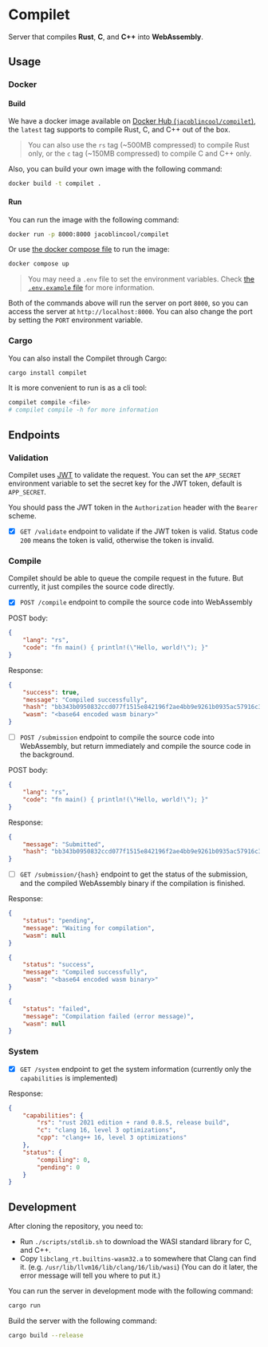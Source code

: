 # Compilet

Server that compiles **Rust**, **C**, and **C++** into **WebAssembly**.

## Usage

### Docker

#### Build

We have a docker image available on [Docker Hub (`jacoblincool/compilet`)](https://hub.docker.com/r/jacoblincool/compilet), the `latest` tag supports to compile Rust, C, and C++ out of the box.

> You can also use the `rs` tag (~500MB compressed) to compile Rust only, or the `c` tag (~150MB compressed) to compile C and C++ only.

Also, you can build your own image with the following command:

```bash
docker build -t compilet .
```

#### Run

You can run the image with the following command:

```bash
docker run -p 8000:8000 jacoblincool/compilet
```

Or use [the docker compose file](./docker-compose.yml) to run the image:

```bash
docker compose up
```

> You may need a `.env` file to set the environment variables. Check [the `.env.example` file](./.env.example) for more information.

Both of the commands above will run the server on port `8000`, so you can access the server at `http://localhost:8000`. You can also change the port by setting the `PORT` environment variable.

### Cargo

You can also install the Compilet through Cargo:

```bash
cargo install compilet
```

It is more convenient to run is as a cli tool:

```bash
compilet compile <file>
# compilet compile -h for more information
```

## Endpoints

### Validation

Compilet uses [JWT](https://jwt.io/) to validate the request. You can set the `APP_SECRET` environment variable to set the secret key for the JWT token, default is `APP_SECRET`.

You should pass the JWT token in the `Authorization` header with the `Bearer` scheme.

- [x] `GET /validate` endpoint to validate if the JWT token is valid. Status code `200` means the token is valid, otherwise the token is invalid.

### Compile

Compilet should be able to queue the compile request in the future. But currently, it just compiles the source code directly.

- [x] `POST /compile` endpoint to compile the source code into WebAssembly

POST body:

```json
{
    "lang": "rs",
    "code": "fn main() { println!(\"Hello, world!\"); }"
}
```

Response:

```json
{
    "success": true,
    "message": "Compiled successfully",
    "hash": "bb343b0950832ccd077f1515e842196f2ae4bb9e9261b0935ac57916c3cf305d",
    "wasm": "<base64 encoded wasm binary>"
}
```

- [ ] `POST /submission` endpoint to compile the source code into WebAssembly, but return immediately and compile the source code in the background.

POST body:

```json
{
    "lang": "rs",
    "code": "fn main() { println!(\"Hello, world!\"); }"
}
```

Response:

```json
{
    "message": "Submitted",
    "hash": "bb343b0950832ccd077f1515e842196f2ae4bb9e9261b0935ac57916c3cf305d"
}
```

- [ ] `GET /submission/{hash}` endpoint to get the status of the submission, and the compiled WebAssembly binary if the compilation is finished.

Response:

```json
{
    "status": "pending",
    "message": "Waiting for compilation",
    "wasm": null
}
```

```json
{
    "status": "success",
    "message": "Compiled successfully",
    "wasm": "<base64 encoded wasm binary>"
}
```

```json
{
    "status": "failed",
    "message": "Compilation failed (error message)",
    "wasm": null
}
```

### System

- [x] `GET /system` endpoint to get the system information (currently only the `capabilities` is implemented)

Response:

```json
{
    "capabilities": {
        "rs": "rust 2021 edition + rand 0.8.5, release build",
        "c": "clang 16, level 3 optimizations",
        "cpp": "clang++ 16, level 3 optimizations"
    },
    "status": {
        "compiling": 0,
        "pending": 0
    }
}
```

## Development

After cloning the repository, you need to:

- Run `./scripts/stdlib.sh` to download the WASI standard library for C, and C++.
- Copy `libclang_rt.builtins-wasm32.a` to somewhere that Clang can find it. (e.g. `/usr/lib/llvm16/lib/clang/16/lib/wasi`) (You can do it later, the error message will tell you where to put it.)

You can run the server in development mode with the following command:

```bash
cargo run
```

Build the server with the following command:

```bash
cargo build --release
```
